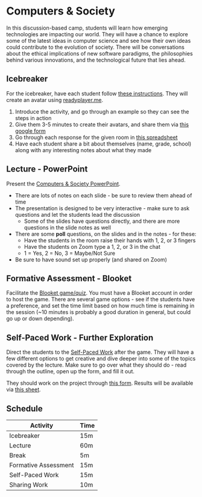 # Computers & Society
In this discussion-based camp, students will learn how emerging technologies are impacting our world. They will have a chance to explore some of the latest ideas in computer science and see how their own ideas could contribute to the evolution of society. There will be conversations about the ethical implications of new software paradigms, the philosophies behind various innovations, and the technological future that lies ahead.

## Icebreaker
For the icebreaker, have each student follow [these instructions](Icebreaker.md). They will create an avatar using [readyplayer.me](https://readyplayer.me/avatar).

1. Introduce the activity, and go through an example so they can see the steps in action
1. Give them 3-5 minutes to create their avatars, and share them via [this google form](https://forms.gle/nrSLJzVycNWxDBBg9)
1. Go through each response for the given room in [this spreadsheet](https://docs.google.com/spreadsheets/d/18Ra8hv3zSXJLufTuUtwvIwoq3zrJynOkwg6SsCAvGD0/edit?usp=sharing)
1. Have each student share a bit about themselves (name, grade, school) along with any interesting notes about what they made

## Lecture - PowerPoint
Present the [Computers & Society PowerPoint](ComputersAndSociety.pptx).

- There are lots of notes on each slide - be sure to review them ahead of time
- The presentation is designed to be very interactive - make sure to ask questions and let the students lead the discussion
    - Some of the slides have questions directly, and there are more questions in the slide notes as well
- There are some **poll** questions, on the slides and in the notes - for these:
    - Have the students in the room raise their hands with 1, 2, or 3 fingers
    - Have the students on Zoom type a 1, 2, or 3 in the chat
    - 1 = Yes, 2 = No, 3 = Maybe/Not Sure
- Be sure to have sound set up properly (and shared on Zoom)

## Formative Assessment - Blooket
Facilitate the [Blooket game/quiz](https://dashboard.blooket.com/set/628b90425a0e08a2a7c09edf). You must have a Blooket account in order to host the game. There are several game options - see if the students have a preference, and set the time limit based on how much time is remaining in the session (~10 minutes is probably a good duration in general, but could go up or down depending).

## Self-Paced Work - Further Exploration
Direct the students to the [Self-Paced Work](SelfPacedWork.md) after the game. They will have a few different options to get creative and dive deeper into some of the topics covered by the lecture. Make sure to go over what they should do - read through the outline, open up the form, and fill it out.

They should work on the project through [this form](https://forms.gle/xyQTcqkaDmsg5v448). Results will be available via [this sheet](https://docs.google.com/spreadsheets/d/1qMvLzCZunxXc9B-Ke8P1Ojw8LrkZAEKmzvnMYWc5LB4/edit?usp=sharing).

## Schedule

| Activity | Time |
|-|-|
| Icebreaker | 15m |
| Lecture | 60m |
| Break | 5m |
| Formative Assessment | 15m |
| Self-Paced Work | 15m |
| Sharing Work | 10m |